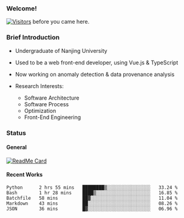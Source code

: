 ### Welcome!

[![Visitors](https://visitor-badge.laobi.icu/badge?page_id=HermitSun.HermitSun)]() before you came here.

### Brief Introduction

- Undergraduate of Nanjing University

- Used to be a web front-end developer, using Vue.js & TypeScript

- Now working on anomaly detection & data provenance analysis

- Research Interests: 
  - Software Architecture
  - Software Process
  - Optimization
  - Front-End Engineering

### Status

#### General

[![ReadMe Card](https://github-readme-stats.hermitsun.vercel.app/api?username=HermitSun&count_private=true&show_icons=true)]()

#### Recent Works

<!--START_SECTION:waka-->
```text
Python      2 hrs 55 mins   ████████▒░░░░░░░░░░░░░░░░   33.24 % 
Bash        1 hr 28 mins    ████▒░░░░░░░░░░░░░░░░░░░░   16.85 % 
Batchfile   58 mins         ██▓░░░░░░░░░░░░░░░░░░░░░░   11.04 % 
Markdown    43 mins         ██░░░░░░░░░░░░░░░░░░░░░░░   08.26 % 
JSON        36 mins         █▓░░░░░░░░░░░░░░░░░░░░░░░   06.96 % 
```
<!--END_SECTION:waka-->

